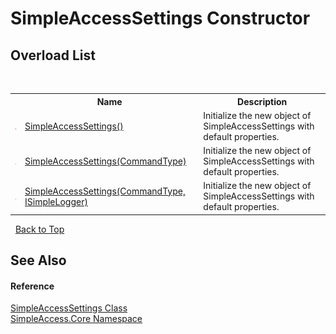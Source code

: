 # SimpleAccessSettings Constructor 
 


## Overload List
&nbsp;<table><tr><th></th><th>Name</th><th>Description</th></tr><tr><td>![Public method](media/pubmethod.gif "Public method")</td><td><a href="d8858c1d-aba5-e5fc-0bd1-a572be8c3693">SimpleAccessSettings()</a></td><td>
Initialize the new object of SimpleAccessSettings with default properties.</td></tr><tr><td>![Public method](media/pubmethod.gif "Public method")</td><td><a href="75ac8071-fb7f-3f5f-714c-16acd9711816">SimpleAccessSettings(CommandType)</a></td><td>
Initialize the new object of SimpleAccessSettings with default properties.</td></tr><tr><td>![Public method](media/pubmethod.gif "Public method")</td><td><a href="41ebefa2-f62b-e258-2517-e71f65bee6cb">SimpleAccessSettings(CommandType, ISimpleLogger)</a></td><td>
Initialize the new object of SimpleAccessSettings with default properties.</td></tr></table>&nbsp;
<a href="#simpleaccesssettings-constructor">Back to Top</a>

## See Also


#### Reference
<a href="43f972b4-e83c-53c8-a130-8b815b2375b7">SimpleAccessSettings Class</a><br /><a href="a16105b5-9ef0-1333-33d4-5a00c99c3614">SimpleAccess.Core Namespace</a><br />